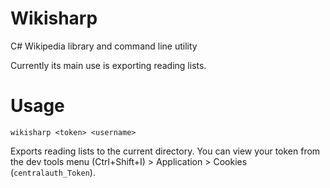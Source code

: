 # Wikisharp
C# Wikipedia library and command line utility

Currently its main use is exporting reading lists.

# Usage

`wikisharp <token> <username>`

Exports reading lists to the current directory. You can view your token from the 
dev tools menu (Ctrl+Shift+I) > Application > Cookies (`centralauth_Token`).
